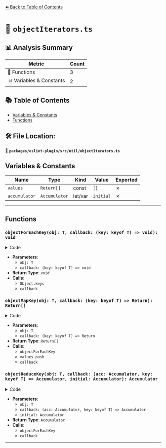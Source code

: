 [⬅️ Back to Table of Contents](../../../../index.md)

# 📄 `objectIterators.ts`

## 📊 Analysis Summary

| Metric | Count |
|--------|-------|
| 🔧 Functions | 3 |
| 📊 Variables & Constants | 2 |

## 📚 Table of Contents

- [Variables & Constants](#variables-constants)
- [Functions](#functions)

## 🛠️ File Location:
📂 **`packages/eslint-plugin/src/util/objectIterators.ts`**

## Variables & Constants

| Name | Type | Kind | Value | Exported |
|------|------|------|-------|----------|
| `values` | `Return[]` | const | `[]` | ✗ |
| `accumulator` | `Accumulator` | let/var | `initial` | ✗ |


---

## Functions

### `objectForEachKey(obj: T, callback: (key: keyof T) => void): void`

<details><summary>Code</summary>

```ts
export function objectForEachKey<T extends Record<string, unknown>>(
  obj: T,
  callback: (key: keyof T) => void,
): void {
  const keys = Object.keys(obj);
  for (const key of keys) {
    callback(key);
  }
}
```
</details>

- **Parameters**:
  - `obj: T`
  - `callback: (key: keyof T) => void`
- **Return Type**: `void`
- **Calls**:
  - `Object.keys`
  - `callback`
### `objectMapKey(obj: T, callback: (key: keyof T) => Return): Return[]`

<details><summary>Code</summary>

```ts
export function objectMapKey<T extends Record<string, unknown>, Return>(
  obj: T,
  callback: (key: keyof T) => Return,
): Return[] {
  const values: Return[] = [];
  objectForEachKey(obj, key => {
    values.push(callback(key));
  });
  return values;
}
```
</details>

- **Parameters**:
  - `obj: T`
  - `callback: (key: keyof T) => Return`
- **Return Type**: `Return[]`
- **Calls**:
  - `objectForEachKey`
  - `values.push`
  - `callback`
### `objectReduceKey(obj: T, callback: (acc: Accumulator, key: keyof T) => Accumulator, initial: Accumulator): Accumulator`

<details><summary>Code</summary>

```ts
export function objectReduceKey<T extends Record<string, unknown>, Accumulator>(
  obj: T,
  callback: (acc: Accumulator, key: keyof T) => Accumulator,
  initial: Accumulator,
): Accumulator {
  let accumulator = initial;
  objectForEachKey(obj, key => {
    accumulator = callback(accumulator, key);
  });
  return accumulator;
}
```
</details>

- **Parameters**:
  - `obj: T`
  - `callback: (acc: Accumulator, key: keyof T) => Accumulator`
  - `initial: Accumulator`
- **Return Type**: `Accumulator`
- **Calls**:
  - `objectForEachKey`
  - `callback`

---